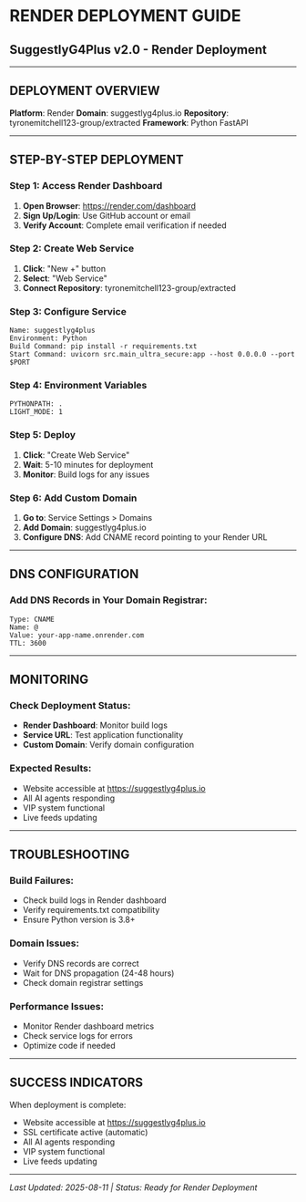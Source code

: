 # RENDER DEPLOYMENT GUIDE
## SuggestlyG4Plus v2.0 - Render Deployment

---

## DEPLOYMENT OVERVIEW

**Platform**: Render
**Domain**: suggestlyg4plus.io
**Repository**: tyronemitchell123-group/extracted
**Framework**: Python FastAPI

---

## STEP-BY-STEP DEPLOYMENT

### Step 1: Access Render Dashboard
1. **Open Browser**: https://render.com/dashboard
2. **Sign Up/Login**: Use GitHub account or email
3. **Verify Account**: Complete email verification if needed

### Step 2: Create Web Service
1. **Click**: "New +" button
2. **Select**: "Web Service"
3. **Connect Repository**: tyronemitchell123-group/extracted

### Step 3: Configure Service
```
Name: suggestlyg4plus
Environment: Python
Build Command: pip install -r requirements.txt
Start Command: uvicorn src.main_ultra_secure:app --host 0.0.0.0 --port $PORT
```

### Step 4: Environment Variables
```
PYTHONPATH: .
LIGHT_MODE: 1
```

### Step 5: Deploy
1. **Click**: "Create Web Service"
2. **Wait**: 5-10 minutes for deployment
3. **Monitor**: Build logs for any issues

### Step 6: Add Custom Domain
1. **Go to**: Service Settings > Domains
2. **Add Domain**: suggestlyg4plus.io
3. **Configure DNS**: Add CNAME record pointing to your Render URL

---

## DNS CONFIGURATION

### Add DNS Records in Your Domain Registrar:
```
Type: CNAME
Name: @
Value: your-app-name.onrender.com
TTL: 3600
```

---

## MONITORING

### Check Deployment Status:
- **Render Dashboard**: Monitor build logs
- **Service URL**: Test application functionality
- **Custom Domain**: Verify domain configuration

### Expected Results:
- Website accessible at https://suggestlyg4plus.io
- All AI agents responding
- VIP system functional
- Live feeds updating

---

## TROUBLESHOOTING

### Build Failures:
- Check build logs in Render dashboard
- Verify requirements.txt compatibility
- Ensure Python version is 3.8+

### Domain Issues:
- Verify DNS records are correct
- Wait for DNS propagation (24-48 hours)
- Check domain registrar settings

### Performance Issues:
- Monitor Render dashboard metrics
- Check service logs for errors
- Optimize code if needed

---

## SUCCESS INDICATORS

When deployment is complete:
- Website accessible at https://suggestlyg4plus.io
- SSL certificate active (automatic)
- All AI agents responding
- VIP system functional
- Live feeds updating

---

*Last Updated: 2025-08-11 | Status: Ready for Render Deployment*
